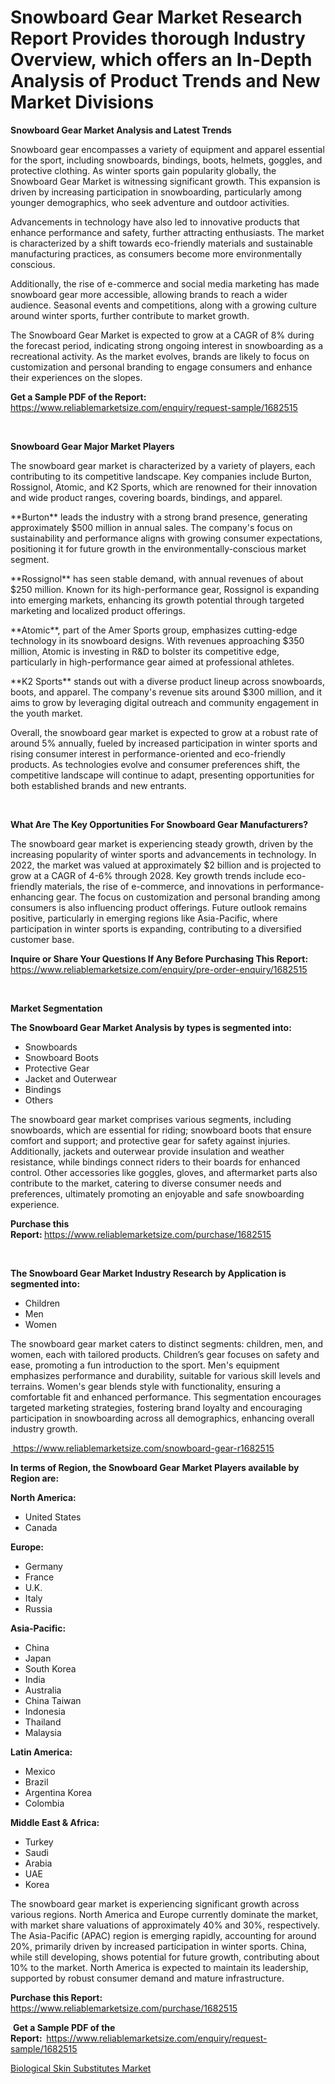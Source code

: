 <p><h1>Snowboard Gear Market Research Report Provides thorough Industry Overview, which offers an In-Depth Analysis of Product Trends and New Market Divisions</h1></p><p><strong>Snowboard Gear Market Analysis and Latest Trends</strong></p>
<p><p>Snowboard gear encompasses a variety of equipment and apparel essential for the sport, including snowboards, bindings, boots, helmets, goggles, and protective clothing. As winter sports gain popularity globally, the Snowboard Gear Market is witnessing significant growth. This expansion is driven by increasing participation in snowboarding, particularly among younger demographics, who seek adventure and outdoor activities. </p><p>Advancements in technology have also led to innovative products that enhance performance and safety, further attracting enthusiasts. The market is characterized by a shift towards eco-friendly materials and sustainable manufacturing practices, as consumers become more environmentally conscious. </p><p>Additionally, the rise of e-commerce and social media marketing has made snowboard gear more accessible, allowing brands to reach a wider audience. Seasonal events and competitions, along with a growing culture around winter sports, further contribute to market growth. </p><p>The Snowboard Gear Market is expected to grow at a CAGR of 8% during the forecast period, indicating strong ongoing interest in snowboarding as a recreational activity. As the market evolves, brands are likely to focus on customization and personal branding to engage consumers and enhance their experiences on the slopes.</p></p>
<p><strong>Get a Sample PDF of the Report:&nbsp;</strong> <a href="https://www.reliablemarketsize.com/enquiry/request-sample/1682515?utm_campaign=1845&utm_medium=2&utm_source=Github&utm_content=ia&utm_term=30122024&utm_id=snowboard-gear">https://www.reliablemarketsize.com/enquiry/request-sample/1682515</a></p>
<p>&nbsp;</p>
<p><strong>Snowboard Gear Major Market Players</strong></p>
<p><p>The snowboard gear market is characterized by a variety of players, each contributing to its competitive landscape. Key companies include Burton, Rossignol, Atomic, and K2 Sports, which are renowned for their innovation and wide product ranges, covering boards, bindings, and apparel.</p><p>**Burton** leads the industry with a strong brand presence, generating approximately $500 million in annual sales. The company's focus on sustainability and performance aligns with growing consumer expectations, positioning it for future growth in the environmentally-conscious market segment.</p><p>**Rossignol** has seen stable demand, with annual revenues of about $250 million. Known for its high-performance gear, Rossignol is expanding into emerging markets, enhancing its growth potential through targeted marketing and localized product offerings.</p><p>**Atomic**, part of the Amer Sports group, emphasizes cutting-edge technology in its snowboard designs. With revenues approaching $350 million, Atomic is investing in R&D to bolster its competitive edge, particularly in high-performance gear aimed at professional athletes.</p><p>**K2 Sports** stands out with a diverse product lineup across snowboards, boots, and apparel. The company's revenue sits around $300 million, and it aims to grow by leveraging digital outreach and community engagement in the youth market.</p><p>Overall, the snowboard gear market is expected to grow at a robust rate of around 5% annually, fueled by increased participation in winter sports and rising consumer interest in performance-oriented and eco-friendly products. As technologies evolve and consumer preferences shift, the competitive landscape will continue to adapt, presenting opportunities for both established brands and new entrants.</p></p>
<p>&nbsp;</p>
<p><strong>What Are The Key Opportunities For Snowboard Gear Manufacturers?</strong></p>
<p><p>The snowboard gear market is experiencing steady growth, driven by the increasing popularity of winter sports and advancements in technology. In 2022, the market was valued at approximately $2 billion and is projected to grow at a CAGR of 4-6% through 2028. Key growth trends include eco-friendly materials, the rise of e-commerce, and innovations in performance-enhancing gear. The focus on customization and personal branding among consumers is also influencing product offerings. Future outlook remains positive, particularly in emerging regions like Asia-Pacific, where participation in winter sports is expanding, contributing to a diversified customer base.</p></p>
<p><strong>Inquire or Share Your Questions If Any Before Purchasing This Report:</strong> <a href="https://www.reliablemarketsize.com/enquiry/pre-order-enquiry/1682515?utm_campaign=1845&utm_medium=2&utm_source=Github&utm_content=ia&utm_term=30122024&utm_id=snowboard-gear">https://www.reliablemarketsize.com/enquiry/pre-order-enquiry/1682515</a></p>
<p>&nbsp;</p>
<p><strong>Market Segmentation</strong></p>
<p><strong>The Snowboard Gear Market Analysis by types is segmented into:</strong></p>
<p><ul><li>Snowboards</li><li>Snowboard Boots</li><li>Protective Gear</li><li>Jacket and Outerwear</li><li>Bindings</li><li>Others</li></ul></p>
<p><p>The snowboard gear market comprises various segments, including snowboards, which are essential for riding; snowboard boots that ensure comfort and support; and protective gear for safety against injuries. Additionally, jackets and outerwear provide insulation and weather resistance, while bindings connect riders to their boards for enhanced control. Other accessories like goggles, gloves, and aftermarket parts also contribute to the market, catering to diverse consumer needs and preferences, ultimately promoting an enjoyable and safe snowboarding experience.</p></p>
<p><strong>Purchase this Report:&nbsp;</strong><a href="https://www.reliablemarketsize.com/purchase/1682515?utm_campaign=1845&utm_medium=2&utm_source=Github&utm_content=ia&utm_term=30122024&utm_id=snowboard-gear">https://www.reliablemarketsize.com/purchase/1682515</a></p>
<p>&nbsp;</p>
<p><strong>The Snowboard Gear Market Industry Research by Application is segmented into:</strong></p>
<p><ul><li>Children</li><li>Men</li><li>Women</li></ul></p>
<p><p>The snowboard gear market caters to distinct segments: children, men, and women, each with tailored products. Children’s gear focuses on safety and ease, promoting a fun introduction to the sport. Men's equipment emphasizes performance and durability, suitable for various skill levels and terrains. Women's gear blends style with functionality, ensuring a comfortable fit and enhanced performance. This segmentation encourages targeted marketing strategies, fostering brand loyalty and encouraging participation in snowboarding across all demographics, enhancing overall industry growth.</p></p>
<p><a href="https://www.reliablemarketsize.com/snowboard-gear-r1682515?utm_campaign=1845&utm_medium=2&utm_source=Github&utm_content=ia&utm_term=30122024&utm_id=snowboard-gear">&nbsp;https://www.reliablemarketsize.com/snowboard-gear-r1682515</a></p>
<p><strong>In terms of Region, the Snowboard Gear Market Players available by Region are:</strong></p>
<p>
    <p> <strong> North America: </strong>
        <ul>
            <li>United States</li>
            <li>Canada</li>
        </ul>
        </p> 
    <p> <strong> Europe: </strong>
        <ul>
            <li>Germany</li>
            <li>France</li>
            <li>U.K.</li>
            <li>Italy</li>
            <li>Russia</li>
        </ul>
        </p> 
    <p> <strong> Asia-Pacific: </strong>
        <ul>
            <li>China</li>
            <li>Japan</li>
            <li>South Korea</li>
            <li>India</li>
            <li>Australia</li>
            <li>China Taiwan</li>
            <li>Indonesia</li>
            <li>Thailand</li>
            <li>Malaysia</li>
        </ul>
        </p> 
    <p> <strong> Latin America: </strong>
        <ul>
            <li>Mexico</li>
            <li>Brazil</li>
            <li>Argentina Korea</li>
            <li>Colombia</li>
        </ul>
        </p> 
    <p> <strong> Middle East & Africa: </strong>
        <ul>
            <li>Turkey</li>
            <li>Saudi</li>
            <li>Arabia</li>
            <li>UAE</li>
            <li>Korea</li>
        </ul>
    </p>
    </p>
<p><p>The snowboard gear market is experiencing significant growth across various regions. North America and Europe currently dominate the market, with market share valuations of approximately 40% and 30%, respectively. The Asia-Pacific (APAC) region is emerging rapidly, accounting for around 20%, primarily driven by increased participation in winter sports. China, while still developing, shows potential for future growth, contributing about 10% to the market. North America is expected to maintain its leadership, supported by robust consumer demand and mature infrastructure.</p></p>
<p><strong>Purchase this Report: </strong><a href="https://www.reliablemarketsize.com/purchase/1682515?utm_campaign=1845&utm_medium=2&utm_source=Github&utm_content=ia&utm_term=30122024&utm_id=snowboard-gear">https://www.reliablemarketsize.com/purchase/1682515</a></p>
<p>&nbsp;<strong>Get a Sample PDF of the Report:&nbsp;&nbsp;</strong><a href="https://www.reliablemarketsize.com/enquiry/request-sample/1682515?utm_campaign=1845&utm_medium=2&utm_source=Github&utm_content=ia&utm_term=30122024&utm_id=snowboard-gear">https://www.reliablemarketsize.com/enquiry/request-sample/1682515</a></p>
<p><strong></strong></p>
<p><p><a href="https://github.com/RickHolmes3/Market-Research-Report-List-7/blob/main/biological-skin-substitutes-market.md?utm_campaign=1845&utm_medium=2&utm_source=Github&utm_content=ia&utm_term=30122024&utm_id=snowboard-gear">Biological Skin Substitutes Market</a></p></p>